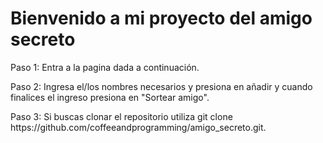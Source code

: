 <h1> Bienvenido a mi proyecto del amigo secreto </h1>
<p> Paso 1: Entra a la pagina dada a continuación.</p>
<p> Paso 2: Ingresa el/los nombres necesarios y presiona en añadir y cuando finalices el ingreso presiona en "Sortear amigo".
<p> Paso 3: Si buscas clonar el repositorio utiliza git clone https://github.com/coffeeandprogramming/amigo_secreto.git. </p>
